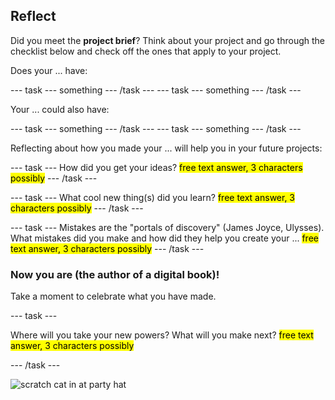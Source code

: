 ## Reflect

Did you meet the **project brief**? Think about your project and go through the checklist below and check off the ones that apply to your project.

Does your ... have:

--- task ---
something
--- /task ---
--- task ---
something
--- /task ---


Your ... could also have:

--- task ---
something
--- /task ---
--- task ---
something
--- /task ---


Reflecting about how you made your ... will help you in your future projects:

--- task ---
How did you get your ideas? <mark>free text answer, 3 characters possibly</mark>
--- /task ---

--- task ---
What cool new thing(s) did you learn? <mark>free text answer, 3 characters possibly</mark>
--- /task ---

--- task ---
Mistakes are the "portals of discovery" (James Joyce, Ulysses). What mistakes did you make and how did they help you create your ... <mark>free text answer, 3 characters possibly</mark>
--- /task ---

### Now you are (the author of a digital book)!

Take a moment to celebrate what you have made.

--- task ---

Where will you take your new powers? What will you make next? <mark>free text answer, 3 characters possibly</mark>

--- /task ---

![scratch cat in at party hat](images/reflect.png)

